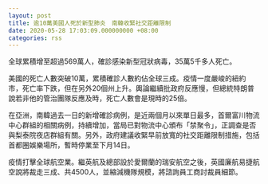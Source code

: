 ```yaml
---
layout: post
title: 逾10萬美國人死於新型肺炎　南韓收緊社交距離限制
date: 2020-05-28 17:03:09.000000000 +08:00
categories: rss
---
```


全球累積增至超過569萬人，確診感染新型冠狀病毒，35萬5千多人死亡。

美國的死亡人數突破10萬，累積確診人數約佔全球三成。疫情一度嚴峻的紐約市，死亡率下跌，但在另外20個州上升。輿論繼續批政府反應慢，但總統特朗普說若非他的管治團隊反應及時，死亡人數會是現時的25倍。

在亞洲，南韓過去一日的新增確診病例，是近兩個月以來單日最多，首爾富川物流中心群組的相關病例，持續增加，當局已對物流中心頒布「禁聚令」，正調查是否與梨泰院夜店群組有關。另外，政府建議收緊早前放寬的社交距離限制措施，包括首都圈娛樂場所，暫時停業至下月14日。

疫情打擊全球航空業。繼英航及總部設於愛爾蘭的瑞安航空之後，英國廉航易捷航空說將裁走三成、共4500人，並縮減機隊規模，將諮詢員工商討裁員細節。
